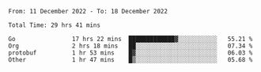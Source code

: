 <!--START_SECTION:waka-->

```text
From: 11 December 2022 - To: 18 December 2022

Total Time: 29 hrs 41 mins

Go                17 hrs 22 mins  █████████████▓░░░░░░░░░░░   55.21 %
Org               2 hrs 18 mins   ██░░░░░░░░░░░░░░░░░░░░░░░   07.34 %
protobuf          1 hr 53 mins    █▓░░░░░░░░░░░░░░░░░░░░░░░   06.03 %
Other             1 hr 47 mins    █▒░░░░░░░░░░░░░░░░░░░░░░░   05.68 %
```

<!--END_SECTION:waka-->
